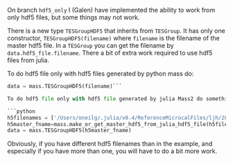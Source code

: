 On branch `hdf5_only` I (Galen) have implemented the ability to work from only hdf5 files, but some things may not work.

There is a new type `TESGroupHDF5` that inherits from `TESGroup`. It has only one constructor, `TESGroupHDF5(filename)`
where `filename` is the filename of the master hdf5 file. In a `TESGroup` you can get the filename by
`data.hdf5_file.filename`. There a bit of extra work required to use hdf5 files from julia.

To do hdf5 file only with hdf5 files generated by python mass do:

```python
data = mass.TESGroupHDF5(filename)```

To do hdf5 file only with hdf5 file generated by julia Mass2 do something like:

```python
h5filenames = ['/Users/oneilg/.julia/v0.4/ReferenceMicrocalFiles/ljh/20150707_D_chan13.hdf5']
h5master_fname=mass.make_or_get_master_hdf5_from_julia_hdf5_file(h5filenames,forceNew=True)
data = mass.TESGroupHDF5(h5master_fname)
```

Obviously, if you have different hdf5 filenames than in the example, and especially if you have more than one, you
will have to do a bit more work.
